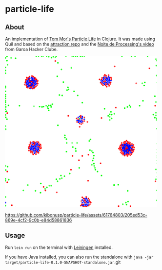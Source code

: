 # particle-life

## About
An implementation of [Tom Mor's Particle Life](https://youtu.be/p4YirERTVF0) in Clojure. It was made using Quil and based on the [attraction repo](https://github.com/kibonusp/attraction) and the [Noite de Processing's video](https://www.youtube.com/live/_AgE_akJWuk?feature=share) from Garoa Hacker Clube.

![Example](images/example.png)

https://github.com/kibonusp/particle-life/assets/61764803/205ed53c-869e-4cf2-9c0b-e84d58861836


## Usage

Run `lein run` on the terminal with [Leiningen](https://leiningen.org/) installed.

If you have Java installed, you can also run the standalone with `java -jar target/particle-life-0.1.0-SNAPSHOT-standalone.jar`.git
